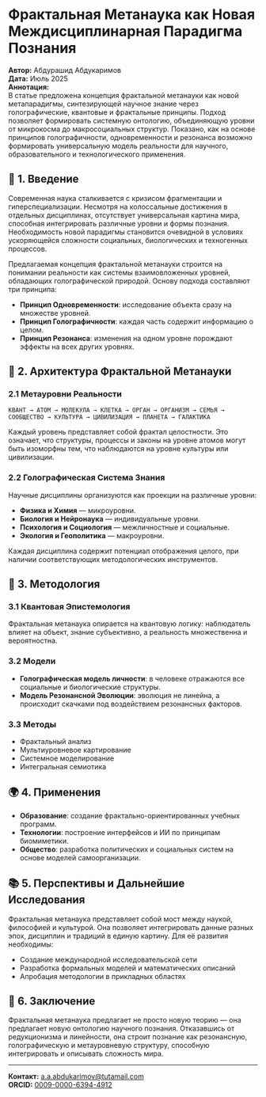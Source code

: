 
# Фрактальная Метанаука как Новая Междисциплинарная Парадигма Познания
**Автор:** Абдурашид Абдукаримов  
**Дата:** Июль 2025  
**Аннотация:**  
В статье предложена концепция фрактальной метанауки как новой метапарадигмы, синтезирующей научное знание через голографические, квантовые и фрактальные принципы. Подход позволяет формировать системную онтологию, объединяющую уровни от микрокосма до макросоциальных структур. Показано, как на основе принципов голографичности, одновременности и резонанса возможно формировать универсальную модель реальности для научного, образовательного и технологического применения.

## 🔬 1. Введение
Современная наука сталкивается с кризисом фрагментации и гиперспециализации. Несмотря на колоссальные достижения в отдельных дисциплинах, отсутствует универсальная картина мира, способная интегрировать различные уровни и формы познания. Необходимость новой парадигмы становится очевидной в условиях ускоряющейся сложности социальных, биологических и техногенных процессов.

Предлагаемая концепция фрактальной метанауки строится на понимании реальности как системы взаимовложенных уровней, обладающих голографической природой. Основу подхода составляют три принципа:

- **Принцип Одновременности**: исследование объекта сразу на множестве уровней.
- **Принцип Голографичности**: каждая часть содержит информацию о целом.
- **Принцип Резонанса**: изменения на одном уровне порождают эффекты на всех других уровнях.

## 🧩 2. Архитектура Фрактальной Метанауки

### 2.1 Метауровни Реальности

```
КВАНТ → АТОМ → МОЛЕКУЛА → КЛЕТКА → ОРГАН → ОРГАНИЗМ → СЕМЬЯ → СООБЩЕСТВО → КУЛЬТУРА → ЦИВИЛИЗАЦИЯ → ПЛАНЕТА → ГАЛАКТИКА
```

Каждый уровень представляет собой фрактал целостности. Это означает, что структуры, процессы и законы на уровне атомов могут быть изоморфны тем, что наблюдаются на уровне культуры или цивилизации.

### 2.2 Голографическая Система Знания

Научные дисциплины организуются как проекции на различные уровни:
- **Физика и Химия** — микроуровни.
- **Биология и Нейронаука** — индивидуальные уровни.
- **Психология и Социология** — межличностные и социальные.
- **Экология и Геополитика** — макроуровни.

Каждая дисциплина содержит потенциал отображения целого, при наличии соответствующих методологических инструментов.

## 🧠 3. Методология

### 3.1 Квантовая Эпистемология
Фрактальная метанаука опирается на квантовую логику: наблюдатель влияет на объект, знание субъективно, а реальность множественна и вероятностна.

### 3.2 Модели

- **Голографическая модель личности**: в человеке отражаются все социальные и биологические структуры.
- **Модель Резонансной Эволюции**: эволюция не линейна, а происходит скачками под воздействием резонансных факторов.

### 3.3 Методы

- Фрактальный анализ
- Мультиуровневое картирование
- Системное моделирование
- Интегральная семиотика

## 🌍 4. Применения

- **Образование**: создание фрактально-ориентированных учебных программ.
- **Технологии**: построение интерфейсов и ИИ по принципам биомиметики.
- **Общество**: разработка политических и социальных систем на основе моделей самоорганизации.

## 📚 5. Перспективы и Дальнейшие Исследования

Фрактальная метанаука представляет собой мост между наукой, философией и культурой. Она позволяет интегрировать данные разных эпох, дисциплин и традиций в единую картину. Для её развития необходимы:

- Создание международной исследовательской сети
- Разработка формальных моделей и математических описаний
- Апробация методологии в прикладных областях

## 🔗 6. Заключение

Фрактальная метанаука предлагает не просто новую теорию — она предлагает новую онтологию научного познания. Отказавшись от редукционизма и линейности, она строит познание как резонансную, голографическую и метауровневую структуру, способную интегрировать и описывать сложность мира.

---

**Контакт:** a.a.abdukarimov@tutamail.com  
**ORCID:** [0009-0000-6394-4912](https://orcid.org/0009-0000-6394-4912)
